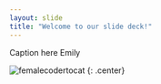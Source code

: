 ```yaml
---
layout: slide
title: "Welcome to our slide deck!"
---
```


Caption here Emily

![femalecodertocat](https://octodex.github.com/images/femalecodertocat.png)
{: .center}
